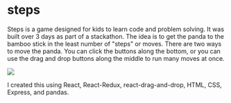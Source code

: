 # steps

Steps is a game designed for kids to learn code and problem solving. It was built over 3 days as part of a stackathon.
The idea is to get the panda to the bamboo stick in the least number of "steps" or moves. There are two ways to move the panda. You can click the buttons along the bottom, or you can use the drag and drop buttons along the middle to run many moves at once.

![](http://i67.tinypic.com/13znbid.png)

I created this using React, React-Redux, react-drag-and-drop, HTML, CSS, Express, and pandas.
